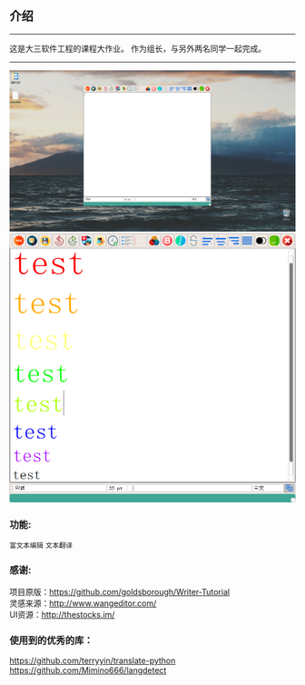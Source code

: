## 介绍
*******
这是大三软件工程的课程大作业。
作为组长，与另外两名同学一起完成。
*******
![Now](https://github.com/Donald-punk/MyTextPartner/blob/master/Code/image/1.png "项目现状")
![Look](https://github.com/Donald-punk/MyTextPartner/blob/master/Code/image/2.png "看")

### 功能:
`富文本编辑` `文本翻译`

### 感谢:
项目原版：https://github.com/goldsborough/Writer-Tutorial  
灵感来源：http://www.wangeditor.com/  
UI资源：http://thestocks.im/

### 使用到的优秀的库：
https://github.com/terryyin/translate-python  
https://github.com/Mimino666/langdetect  

